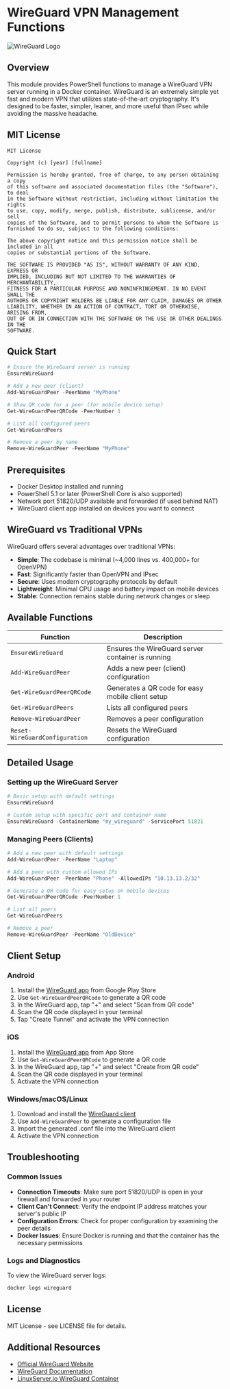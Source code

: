 # WireGuard VPN Management Functions

![WireGuard Logo](https://www.wireguard.com/img/wireguard.svg)

## Overview

This module provides PowerShell functions to manage a WireGuard VPN server running in a Docker container. WireGuard is an extremely simple yet fast and modern VPN that utilizes state-of-the-art cryptography. It's designed to be faster, simpler, leaner, and more useful than IPsec while avoiding the massive headache.

## MIT License

```text
MIT License

Copyright (c) [year] [fullname]

Permission is hereby granted, free of charge, to any person obtaining a copy
of this software and associated documentation files (the "Software"), to deal
in the Software without restriction, including without limitation the rights
to use, copy, modify, merge, publish, distribute, sublicense, and/or sell
copies of the Software, and to permit persons to whom the Software is
furnished to do so, subject to the following conditions:

The above copyright notice and this permission notice shall be included in all
copies or substantial portions of the Software.

THE SOFTWARE IS PROVIDED "AS IS", WITHOUT WARRANTY OF ANY KIND, EXPRESS OR
IMPLIED, INCLUDING BUT NOT LIMITED TO THE WARRANTIES OF MERCHANTABILITY,
FITNESS FOR A PARTICULAR PURPOSE AND NONINFRINGEMENT. IN NO EVENT SHALL THE
AUTHORS OR COPYRIGHT HOLDERS BE LIABLE FOR ANY CLAIM, DAMAGES OR OTHER
LIABILITY, WHETHER IN AN ACTION OF CONTRACT, TORT OR OTHERWISE, ARISING FROM,
OUT OF OR IN CONNECTION WITH THE SOFTWARE OR THE USE OR OTHER DEALINGS IN THE
SOFTWARE.
````

## Quick Start

```powershell
# Ensure the WireGuard server is running
EnsureWireGuard

# Add a new peer (client)
Add-WireGuardPeer -PeerName "MyPhone"

# Show QR code for a peer (for mobile device setup)
Get-WireGuardPeerQRCode -PeerNumber 1

# List all configured peers
Get-WireGuardPeers

# Remove a peer by name
Remove-WireGuardPeer -PeerName "MyPhone"
```

## Prerequisites

- Docker Desktop installed and running
- PowerShell 5.1 or later (PowerShell Core is also supported)
- Network port 51820/UDP available and forwarded (if used behind NAT)
- WireGuard client app installed on devices you want to connect

## WireGuard vs Traditional VPNs

WireGuard offers several advantages over traditional VPNs:

- **Simple**: The codebase is minimal (~4,000 lines vs. 400,000+ for OpenVPN)
- **Fast**: Significantly faster than OpenVPN and IPsec
- **Secure**: Uses modern cryptography protocols by default
- **Lightweight**: Minimal CPU usage and battery impact on mobile devices
- **Stable**: Connection remains stable during network changes or sleep

## Available Functions

| Function                       | Description                                       |
| ------------------------------ | ------------------------------------------------- |
| `EnsureWireGuard`              | Ensures the WireGuard server container is running |
| `Add-WireGuardPeer`            | Adds a new peer (client) configuration            |
| `Get-WireGuardPeerQRCode`      | Generates a QR code for easy mobile client setup  |
| `Get-WireGuardPeers`           | Lists all configured peers                        |
| `Remove-WireGuardPeer`         | Removes a peer configuration                      |
| `Reset-WireGuardConfiguration` | Resets the WireGuard configuration                |

## Detailed Usage

### Setting up the WireGuard Server

```powershell
# Basic setup with default settings
EnsureWireGuard

# Custom setup with specific port and container name
EnsureWireGuard -ContainerName "my_wireguard" -ServicePort 51821
```

### Managing Peers (Clients)

```powershell
# Add a new peer with default settings
Add-WireGuardPeer -PeerName "Laptop"

# Add a peer with custom allowed IPs
Add-WireGuardPeer -PeerName "Phone" -AllowedIPs "10.13.13.2/32"

# Generate a QR code for easy setup on mobile devices
Get-WireGuardPeerQRCode -PeerNumber 1

# List all peers
Get-WireGuardPeers

# Remove a peer
Remove-WireGuardPeer -PeerName "OldDevice"
```

## Client Setup

### Android

1. Install the [WireGuard app](https://play.google.com/store/apps/details?id=com.wireguard.android) from Google Play Store
2. Use `Get-WireGuardPeerQRCode` to generate a QR code
3. In the WireGuard app, tap "+" and select "Scan from QR code"
4. Scan the QR code displayed in your terminal
5. Tap "Create Tunnel" and activate the VPN connection

### iOS

1. Install the [WireGuard app](https://apps.apple.com/us/app/wireguard/id1441195209) from App Store
2. Use `Get-WireGuardPeerQRCode` to generate a QR code
3. In the WireGuard app, tap "+" and select "Create from QR code"
4. Scan the QR code displayed in your terminal
5. Activate the VPN connection

### Windows/macOS/Linux

1. Download and install the [WireGuard client](https://www.wireguard.com/install/)
2. Use `Add-WireGuardPeer` to generate a configuration file
3. Import the generated .conf file into the WireGuard client
4. Activate the VPN connection

## Troubleshooting

### Common Issues

- **Connection Timeouts**: Make sure port 51820/UDP is open in your firewall and forwarded in your router
- **Client Can't Connect**: Verify the endpoint IP address matches your server's public IP
- **Configuration Errors**: Check for proper configuration by examining the peer details
- **Docker Issues**: Ensure Docker is running and that the container has the necessary permissions

### Logs and Diagnostics

To view the WireGuard server logs:

```powershell
docker logs wireguard
```

## License

MIT License - see LICENSE file for details.

## Additional Resources

- [Official WireGuard Website](https://www.wireguard.com/)
- [WireGuard Documentation](https://www.wireguard.com/quickstart/)
- [LinuxServer.io WireGuard Container](https://docs.linuxserver.io/images/docker-wireguard)
